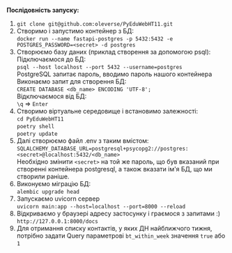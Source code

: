 **Послідовність запуску:**
1. `git clone git@github.com:oleverse/PyEduWebHT11.git`
2. Створимо і запустимо контейнер з БД:  
`docker run --name fastapi-postgres -p 5432:5432 -e POSTGRES_PASSWORD=<secret> -d postgres`
3. Створюємо базу даних (приклад створення за допомогою psql):  
Підключаємося до БД:  
`psql --host localhost --port 5432 --username=postgres`  
PostgreSQL запитає пароль, вводимо пароль нашого контейнера  
Виконаємо запит для створення БД:  
`CREATE DATABASE <db_name> ENCODING 'UTF-8';`  
Відключаємося від БД:  
`\q` => `Enter`
4. Створимо віртуальне середовище і встановимо залежності:     
`cd PyEduWebHT11`  
`poetry shell`  
`poetry update`
5. Далі створюємо файл .env з таким вмістом:  
`SQLALCHEMY_DATABASE_URL=postgresql+psycopg2://postgres:<secret>@localhost:5432/<db_name>`  
Необхідно змінити `<secret>` на той же пароль, що був вказаний при створенні контейнера postgresql,
а також вказати ім'я БД, що ми створили раніше.
6. Виконуємо міграцію БД:  
`alembic upgrade head`
7. Запускаємо uvicorn сервер  
`uvicorn main:app --host=localhost --port=8000 --reload`  
8. Відкриваємо у браузері адресу застосунку і граємося з запитами :)    
`http://127.0.0.1:8000/docs`
9. Для отримання списку контактів, у яких ДН найближчого тижня, потрібно задати Query параметрові
`bt_within_week` значення `true` або `1`
